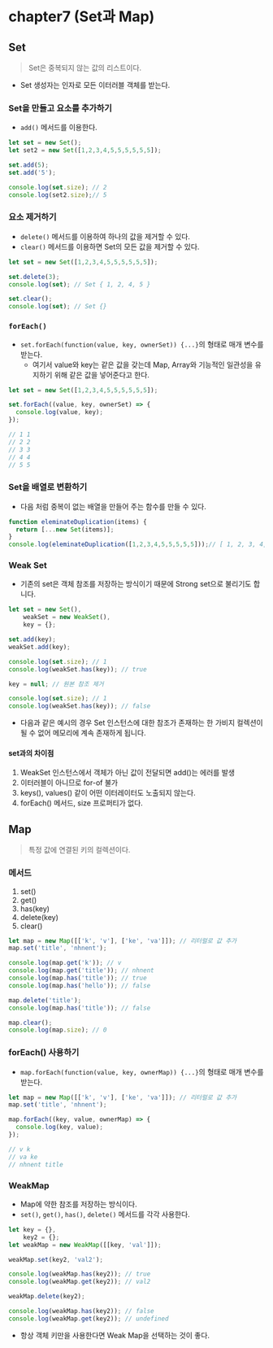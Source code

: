 # chapter7 (Set과 Map)

## Set
> Set은 중복되지 않는 값의 리스트이다.

* Set 생성자는 인자로 모든 이터러블 객체를 받는다.

### Set을 만들고 요소를 추가하기
* `add()` 메서드를 이용한다.

```js
let set = new Set();
let set2 = new Set([1,2,3,4,5,5,5,5,5,5]);

set.add(5);
set.add('5');

console.log(set.size); // 2
console.log(set2.size);// 5
```

### 요소 제거하기
* `delete()` 메서드를 이용하여 하나의 값을 제거할 수 있다.
* `clear()` 메서드를 이용하면 Set의 모든 값을 제거할 수 있다.

```js
let set = new Set([1,2,3,4,5,5,5,5,5,5]);

set.delete(3);
console.log(set); // Set { 1, 2, 4, 5 }

set.clear();
console.log(set); // Set {}
```

### `forEach()`
* `set.forEach(function(value, key, ownerSet)) {...}`의 형태로 매개 변수를 받는다. 
  * 여기서 value와 key는 같은 값을 갖는데 Map, Array와 기능적인 일관성을 유지하기 위해 같은 값을 넣어준다고 한다.

```js
let set = new Set([1,2,3,4,5,5,5,5,5,5]);

set.forEach((value, key, ownerSet) => {
  console.log(value, key);
});

// 1 1
// 2 2
// 3 3
// 4 4
// 5 5
```

### Set을 배열로 변환하기
* 다음 처럼 중복이 없는 배열을 만들어 주는 함수를 만들 수 있다.

```js
function eleminateDuplication(items) {
  return [...new Set(items)];
}
console.log(eleminateDuplication([1,2,3,4,5,5,5,5,5]));// [ 1, 2, 3, 4, 5 ]
```

### Weak Set
* 기존의 set은 객체 참조를 저장하는 방식이기 때문에 Strong set으로 불리기도 합니다. 

```js
let set = new Set(),
    weakSet = new WeakSet(),
    key = {};

set.add(key);
weakSet.add(key);

console.log(set.size); // 1
console.log(weakSet.has(key)); // true

key = null; // 원본 참조 제거

console.log(set.size); // 1
console.log(weakSet.has(key)); // false
```

* 다음과 같은 예시의 경우 Set 인스턴스에 대한 참조가 존재하는 한 가비지 컬렉션이 될 수 없어 메모리에 계속 존재하게 됩니다.


#### set과의 차이점
1. WeakSet 인스턴스에서 객체가 아닌 값이 전달되면 add()는 에러를 발생
2. 이터러블이 아니므로 for-of 불가
3. keys(), values() 같이 어떤 이터레이터도 노출되지 않는다.
4. forEach() 메서드, size 프로퍼티가 없다.

## Map
> 특정 값에 연결된 키의 컬렉션이다.

### 메서드
1. set()
2. get()
3. has(key)
4. delete(key)
5. clear()

```js
let map = new Map([['k', 'v'], ['ke', 'va']]); // 리터럴로 값 추가
map.set('title', 'nhnent');

console.log(map.get('k')); // v
console.log(map.get('title')); // nhnent
console.log(map.has('title')); // true
console.log(map.has('hello')); // false

map.delete('title');
console.log(map.has('title')); // false

map.clear();
console.log(map.size); // 0
```

### forEach() 사용하기
* `map.forEach(function(value, key, ownerMap)) {...}`의 형태로 매개 변수를 받는다. 


```js
let map = new Map([['k', 'v'], ['ke', 'va']]); // 리터럴로 값 추가
map.set('title', 'nhnent');

map.forEach((key, value, ownerMap) => {
  console.log(key, value);
});

// v k
// va ke
// nhnent title
```

### WeakMap
* Map에 약한 참조를 저장하는 방식이다.
* `set()`, `get()`, `has()`, `delete()` 메서드를 각각 사용한다.

```js
let key = {},
    key2 = {};
let weakMap = new WeakMap([[key, 'val']]);

weakMap.set(key2, 'val2');

console.log(weakMap.has(key2)); // true
console.log(weakMap.get(key2)); // val2

weakMap.delete(key2);

console.log(weakMap.has(key2)); // false
console.log(weakMap.get(key2)); // undefined
```

* 항상 객체 키만을 사용한다면 Weak Map을 선택하는 것이 좋다.

